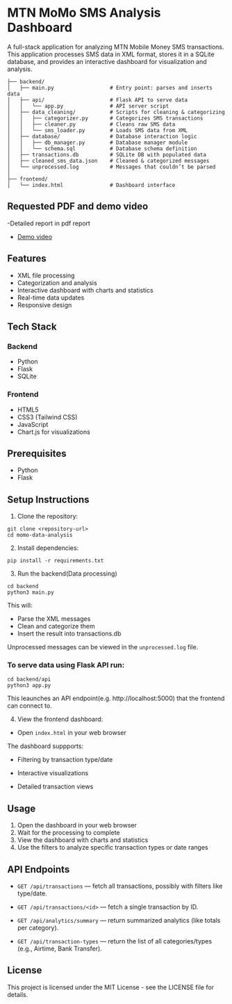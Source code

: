 # MTN MoMo SMS Analysis Dashboard

A full-stack application for analyzing MTN Mobile Money SMS transactions. This application processes SMS data in XML format, stores it in a SQLite database, and provides an interactive dashboard for visualization and analysis.

```
├── backend/
│   ├── main.py                  # Entry point: parses and inserts data
│   ├── api/                     # Flask API to serve data
│   │   └── app.py               # API server script
│   ├── data_cleaning/           # Scripts for cleaning & categorizing
│   │   ├── categorizer.py       # Categorizes SMS transactions
│   │   ├── cleaner.py           # Cleans raw SMS data
│   │   └── sms_loader.py        # Loads SMS data from XML
│   ├── database/                # Database interaction logic
│   │   ├── db_manager.py        # Database manager module
│   │   └── schema.sql           # Database schema definition
│   ├── transactions.db          # SQLite DB with populated data
│   ├── cleaned_sms_data.json    # Cleaned & categorized messages
│   └── unprocessed.log          # Messages that couldn’t be parsed
│
├── frontend/
│   └── index.html               # Dashboard interface
```

## Requested PDF and demo video

-Detailed report in pdf report

- [Demo video]("https://youtu.be/CtuRZaMFYHs")

## Features

- XML file processing
- Categorization and analysis
- Interactive dashboard with charts and statistics
- Real-time data updates
- Responsive design

## Tech Stack

### Backend

- Python
- Flask
- SQLite

### Frontend

- HTML5
- CSS3 (Tailwind CSS)
- JavaScript
- Chart.js for visualizations

## Prerequisites

- Python
- Flask

## Setup Instructions

1. Clone the repository:

```
git clone <repository-url>
cd momo-data-analysis
```

2. Install dependencies:

```
pip install -r requirements.txt
```

3. Run the backend(Data processing)

```
cd backend
python3 main.py
```

This will:

- Parse the XML messages
- Clean and categorize them
- Insert the result into transactions.db

Unprocessed messages can be viewed in the `unprocessed.log` file.

### To serve data using Flask API run:

```
cd backend/api
python3 app.py
```

This leaunches an API endpoint(e.g. http://localhost:5000) that the frontend can connect to.

4. View the frontend dashboard:

- Open `index.html` in your web browser

The dashboard suppports:

- Filtering by transaction type/date

- Interactive visualizations

- Detailed transaction views

## Usage

1. Open the dashboard in your web browser
2. Wait for the processing to complete
3. View the dashboard with charts and statistics
4. Use the filters to analyze specific transaction types or date ranges

## API Endpoints

- `GET /api/transactions` — fetch all transactions, possibly with filters like type/date.

- `GET /api/transactions/<id>` — fetch a single transaction by ID.

- `GET /api/analytics/summary` — return summarized analytics (like totals per category).

- `GET /api/transaction-types` — return the list of all categories/types (e.g., Airtime, Bank Transfer).

## License

This project is licensed under the MIT License - see the LICENSE file for details.
